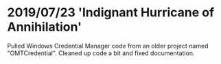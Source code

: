 # 2019/07/23 'Indignant Hurricane of Annihilation'

Pulled Windows Credential Manager code from an older project named "OMTCredential". Cleaned up code a bit and fixed documentation.
